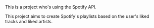 This is a project who's using the Spotify API.

This project aims to create Spotify's playlists based on the user's liked tracks and liked artists.

